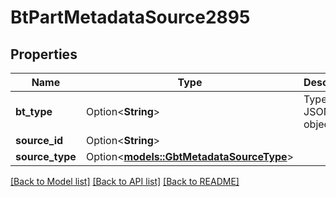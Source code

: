 # BtPartMetadataSource2895

## Properties

Name | Type | Description | Notes
------------ | ------------- | ------------- | -------------
**bt_type** | Option<**String**> | Type of JSON object. | [optional]
**source_id** | Option<**String**> |  | [optional]
**source_type** | Option<[**models::GbtMetadataSourceType**](GBTMetadataSourceType.md)> |  | [optional]

[[Back to Model list]](../README.md#documentation-for-models) [[Back to API list]](../README.md#documentation-for-api-endpoints) [[Back to README]](../README.md)


